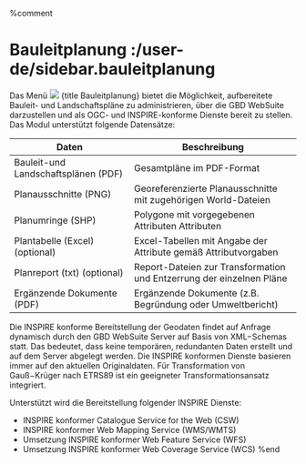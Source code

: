 %comment
# Bauleitplanung :/user-de/sidebar.bauleitplanung

Das Menü ![](bplan.svg) {title Bauleitplanung} bietet die Möglichkeit, aufbereitete Bauleit- und Landschaftspläne zu administrieren, über die GBD WebSuite darzustellen und als OGC- und  INSPIRE-konforme Dienste bereit zu stellen. Das Modul unterstützt folgende Datensätze:

| Daten                                	| Beschreibung                       						|
|---------------------------------------|-------------------------------------------------------------------------------|
| Bauleit-und Landschaftsplänen (PDF)	| Gesamtpläne im PDF-Format							|
| Planausschnitte (PNG)			| Georeferenzierte Planausschnitte mit zugehörigen World-Dateien		| 
| Planumringe (SHP)			| Polygone mit vorgegebenen Attributen Attributen				| 
| Plantabelle (Excel) (optional)	| Excel-Tabellen mit Angabe der Attribute gemäß Attributvorgaben		| 
| Planreport (txt) (optional)		| Report-Dateien zur Transformation und Entzerrung der einzelnen Pläne		| 
| Ergänzende Dokumente (PDF)		| Ergänzende Dokumente (z.B. Begründung oder Umweltbericht)			|


Die INSPIRE konforme Bereitstellung der Geodaten findet auf Anfrage dynamisch durch den GBD WebSuite Server auf Basis von XML−Schemas statt. Das bedeutet, dass keine temporären, redundanten Daten erstellt und auf dem Server abgelegt werden. Die INSPIRE konformen Dienste basieren immer auf den aktuellen Originaldaten. Für Transformation von Gauß−Krüger nach ETRS89 ist ein geeigneter Transformationsansatz integriert.

Unterstützt wird die Bereitstellung folgender INSPIRE Dienste:

- INSPIRE konformer Catalogue Service for the Web (CSW)
- INSPIRE konformer Web Mapping Service (WMS/WMTS)
- Umsetzung INSPIRE konformer Web Feature Service (WFS)
- Umsetzung INSPIRE konformer Web Coverage Service (WCS)
%end
